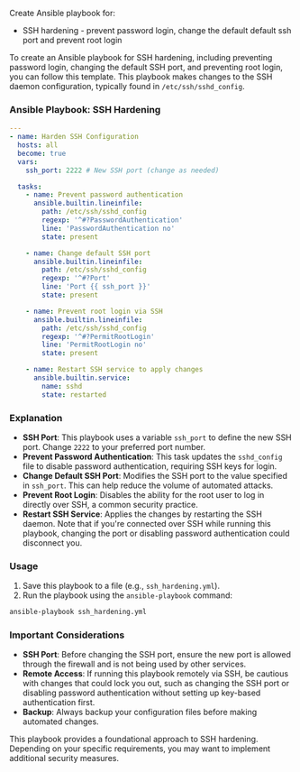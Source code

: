 Create Ansible playbook for:
 - SSH hardening - prevent password login, change the default default ssh port and prevent root login

To create an Ansible playbook for SSH hardening, including preventing password login, changing the default SSH port, and preventing root login, you can follow this template. This playbook makes changes to the SSH daemon configuration, typically found in `/etc/ssh/sshd_config`.

### Ansible Playbook: SSH Hardening

```yaml
---
- name: Harden SSH Configuration
  hosts: all
  become: true
  vars:
    ssh_port: 2222 # New SSH port (change as needed)

  tasks:
    - name: Prevent password authentication
      ansible.builtin.lineinfile:
        path: /etc/ssh/sshd_config
        regexp: '^#?PasswordAuthentication'
        line: 'PasswordAuthentication no'
        state: present

    - name: Change default SSH port
      ansible.builtin.lineinfile:
        path: /etc/ssh/sshd_config
        regexp: '^#?Port'
        line: 'Port {{ ssh_port }}'
        state: present

    - name: Prevent root login via SSH
      ansible.builtin.lineinfile:
        path: /etc/ssh/sshd_config
        regexp: '^#?PermitRootLogin'
        line: 'PermitRootLogin no'
        state: present

    - name: Restart SSH service to apply changes
      ansible.builtin.service:
        name: sshd
        state: restarted
```

### Explanation

- **SSH Port**: This playbook uses a variable `ssh_port` to define the new SSH port. Change `2222` to your preferred port number.
- **Prevent Password Authentication**: This task updates the `sshd_config` file to disable password authentication, requiring SSH keys for login.
- **Change Default SSH Port**: Modifies the SSH port to the value specified in `ssh_port`. This can help reduce the volume of automated attacks.
- **Prevent Root Login**: Disables the ability for the root user to log in directly over SSH, a common security practice.
- **Restart SSH Service**: Applies the changes by restarting the SSH daemon. Note that if you're connected over SSH while running this playbook, changing the port or disabling password authentication could disconnect you.

### Usage

1. Save this playbook to a file (e.g., `ssh_hardening.yml`).
2. Run the playbook using the `ansible-playbook` command:

```bash
ansible-playbook ssh_hardening.yml
```

### Important Considerations

- **SSH Port**: Before changing the SSH port, ensure the new port is allowed through the firewall and is not being used by other services.
- **Remote Access**: If running this playbook remotely via SSH, be cautious with changes that could lock you out, such as changing the SSH port or disabling password authentication without setting up key-based authentication first.
- **Backup**: Always backup your configuration files before making automated changes.

This playbook provides a foundational approach to SSH hardening. Depending on your specific requirements, you may want to implement additional security measures.
